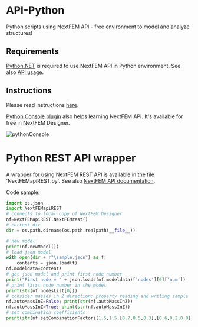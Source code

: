 # API-Python
Python scripts using NextFEM API - free environment to model and analyze structures!
## Requirements
[Python.NET](https://github.com/pythonnet/pythonnet) is required to use NextFEM API in Python environment. See also [API usage](https://www.nextfem.it/it/free-api/).
## Instructions
Please read instructions [here](https://www.nextfem.it/it/build-models-in-python-with-nextfem-apis/).

[Python Console plugin](https://www.nextfem.it/it/python-console/) also helps learning NextFEM API. It's available for free in NextFEM Designer.

![pythonConsole](https://github.com/user-attachments/assets/1140bed6-1a5b-4153-ae3a-d2ce4db801b2)

# Python REST API wrapper
A wrapper for using NextFEM REST API is available in the file 'NextFEMapiREST.py'. See also [NextFEM API documentation](https://api.nextfem.it/).

Code sample:

```python
import os,json
import NextFEMapiREST
# connects to local copy of NextFEM Designer
nf=NextFEMapiREST.NextFEMrest()
# current dir
dir = os.path.dirname(os.path.realpath(__file__))

# new model
print(nf.newModel())
# load json model
with open(dir + r"\sample.json") as f:
    contents = json.load(f)
nf.modeldata=contents
# get json model and print first node number
print("First node = " + json.loads(nf.modeldata)['nodes'][0]['num'])
# print first node number in the model
print(str(nf.nodesList[0]))
# consider masses in Z direction: property reading and writing sample
nf.autoMassInZ=False; print(str(nf.autoMassInZ))
nf.autoMassInZ=True; print(str(nf.autoMassInZ))
# set combination coefficients
print(str(nf.setCombinationFactors(1.5,1.5,[0.7,0.5,0.3],[0.6,0.2,0.0],[0.5,0.2,0.0],1.3)))
```
